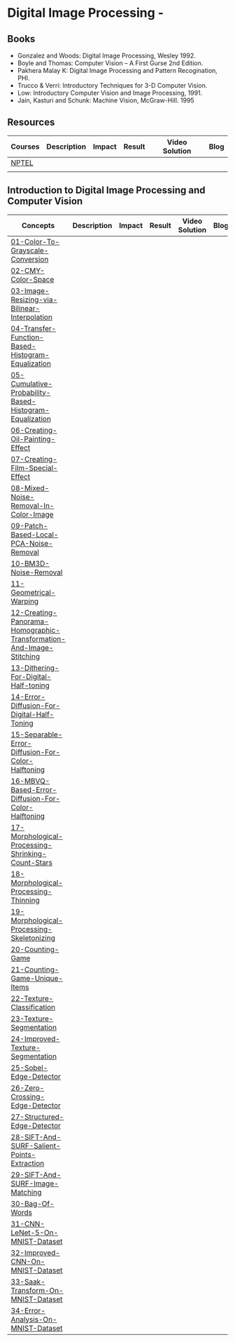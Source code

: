 # Digital Image Processing - 

## Books 

- Gonzalez and Woods: Digital Image Processing, Wesley 1992.
- Boyle and Thomas: Computer Vision – A First Gurse 2nd Edition.
- Pakhera Malay K: Digital Image Processing and Pattern Recogination, PHI.
- Trucco & Verri: Introductory Techniques for 3-D Computer Vision.
- Low: Introductory Computer Vision and Image Processing, 1991.
- Jain, Kasturi and Schunk: Machine Vision, McGraw-HiII. 1995

## Resources

| Courses | Description | Impact | Result | Video Solution | Blog |
|----------|-------------|--------|--------|----------------|------|
| [NPTEL]() |
| []() |


## Introduction to Digital Image Processing and Computer Vision

| Concepts | Description | Impact | Result | Video Solution | Blog |
|----------|-------------|--------|--------|----------------|------|
| [01-Color-To-Grayscale-Conversion]()|
| [02-CMY-Color-Space]()|
| [03-Image-Resizing-via-Bilinear-Interpolation]() |
| [04-Transfer-Function-Based-Histogram-Equalization]() |
| [05-Cumulative-Probability-Based-Histogram-Equalization]() |
| [06-Creating-Oil-Painting-Effect]() |
| [07-Creating-Film-Special-Effect]() |
| [08-Mixed-Noise-Removal-In-Color-Image]() |
| [09-Patch-Based-Local-PCA-Noise-Removal]() |
| [10-BM3D-Noise-Removal]() |
| [11-Geometrical-Warping]() |
| [12-Creating-Panorama-Homographic-Transformation-And-Image-Stitching]() |
| [13-Dithering-For-Digital-Half-toning]() |
| [14-Error-Diffusion-For-Digital-Half-Toning]() |
| [15-Separable-Error-Diffusion-For-Color-Halftoning]() |
| [16-MBVQ-Based-Error-Diffusion-For-Color-Halftoning]() |
| [17-Morphological-Processing-Shrinking-Count-Stars]() |
| [18-Morphological-Processing-Thinning]() |
| [19-Morphological-Processing-Skeletonizing]() |
| [20-Counting-Game]() |
| [21-Counting-Game-Unique-Items]() |
| [22-Texture-Classification]() |
| [23-Texture-Segmentation]() |
| [24-Improved-Texture-Segmentation]() |
| [25-Sobel-Edge-Detector]()|
| [26-Zero-Crossing-Edge-Detector]()|
| [27-Structured-Edge-Detector]()|
| [28-SIFT-And-SURF-Salient-Points-Extraction]() |
| [29-SIFT-And-SURF-Image-Matching]() |
| [30-Bag-Of-Words]() |
| [31-CNN-LeNet-5-On-MNIST-Dataset]() |
| [32-Improved-CNN-On-MNIST-Dataset]() |
| [33-Saak-Transform-On-MNIST-Dataset]() |
| [34-Error-Analysis-On-MNIST-Dataset]() |
